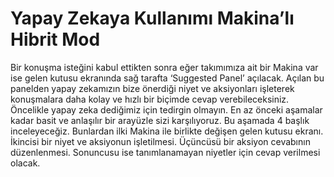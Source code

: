 
# Yapay Zekaya Kullanımı Makina’lı Hibrit Mod

Bir konuşma isteğini kabul ettikten sonra eğer takımımıza ait bir Makina var ise gelen kutusu ekranında sağ tarafta ‘Suggested Panel’ açılacak. Açılan bu panelden yapay zekamızın bize önerdiği niyet ve aksiyonları işleterek konuşmalara daha kolay ve hızlı bir biçimde cevap verebileceksiniz. Öncelikle yapay zeka dediğimiz için tedirgin olmayın. En az önceki aşamalar kadar basit ve anlaşılır bir arayüzle sizi karşılıyoruz. Bu aşamada 4 başlık inceleyeceğiz. Bunlardan ilki Makina ile birlikte değişen gelen kutusu ekranı. İkincisi bir niyet ve aksiyonun işletilmesi. Üçüncüsü bir aksiyon cevabının düzenlenmesi. Sonuncusu ise tanımlanamayan niyetler için cevap verilmesi olacak.